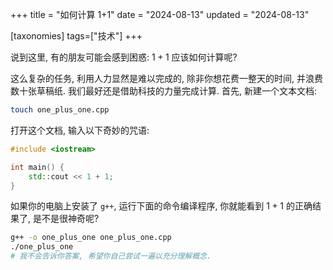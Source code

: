 +++
title = "如何计算 1+1"
date = "2024-08-13"
updated = "2024-08-13"

[taxonomies]
tags=["技术"]
+++

说到这里, 有的朋友可能会感到困惑: $1+1$ 应该如何计算呢?

这么复杂的任务, 利用人力显然是难以完成的, 除非你想花费一整天的时间, 并浪费数十张草稿纸. 我们最好还是借助科技的力量完成计算. 首先, 新建一个文本文档: 

```sh
touch one_plus_one.cpp
```

打开这个文档, 输入以下奇妙的咒语: 

```cpp
#include <iostream>

int main() {
    std::cout << 1 + 1;
}
```

如果你的电脑上安装了 `g++`, 运行下面的命令编译程序, 你就能看到 $1+1$ 的正确结果了, 是不是很神奇呢? 

```sh
g++ -o one_plus_one one_plus_one.cpp
./one_plus_one
# 我不会告诉你答案, 希望你自己尝试一遍以充分理解概念. 
```
